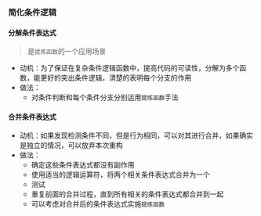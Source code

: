 ### 简化条件逻辑



#### 分解条件表达式
> 是`提炼函数`的一个应用场景
- 动机：为了保证在复杂条件逻辑函数中，提高代码的可读性，分解为多个函数，能更好的突出条件逻辑，清楚的表明每个分支的作用
- 做法：
  - 对条件判断和每个条件分支分别运用`提炼函数`手法


#### 合并条件表达式

- 动机：如果发现检测条件不同，但是行为相同，可以对其进行合并，如果确实是独立的情况，可以放弃本次重构
- 做法：
  - 确定这些条件表达式都没有副作用
  - 使用适当的逻辑运算符，将两个相关条件表达式合并为一个
  - 测试
  - 重复前面的合并过程，直到所有相关的条件表达式都合并到一起
  - 可以考虑对合并后的条件表达式实施`提炼函数`